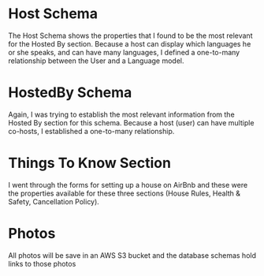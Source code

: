 # Host Schema

The Host Schema shows the properties that I found to be the most relevant for the Hosted By section.
Because a host can display which languages he or she speaks, and can have many languages, I defined a one-to-many
relationship between the User and a Language model.

# HostedBy Schema

Again, I was trying to establish the most relevant information from the Hosted By section for this schema.
Because a host (user) can have multiple co-hosts, I established a one-to-many relationship.

# Things To Know Section

I went through the forms for setting up a house on AirBnb and these were the properties available for these three sections (House Rules, Health & Safety, Cancellation Policy).

# Photos

All photos will be save in an AWS S3 bucket and the database schemas hold links to those photos
